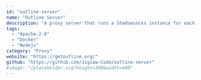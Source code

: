 ```yaml
---
id: "outline-server"
name: "Outline Server"
description: "A proxy server that runs a Shadowsocks instance for each access key and a REST API to manage the access keys."
tags:
  - "Apache-2.0"
  - "Docker"
  - "Nodejs"
category: "Proxy"
website: "https://getoutline.org/"
github: "https://github.com/Jigsaw-Code/outline-server"
#image: "/placeholder.svg?height=300&width=400"
---
```


